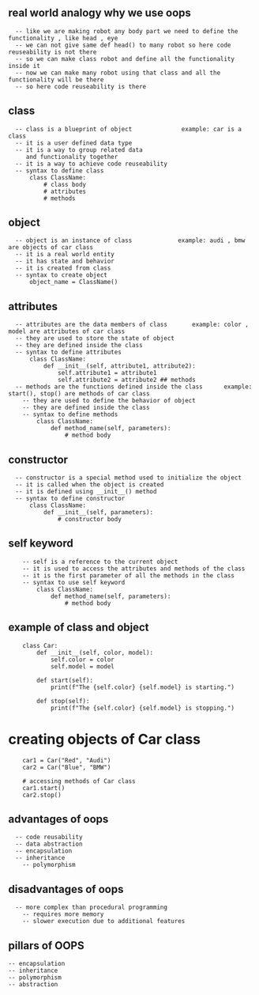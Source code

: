 ## real world analogy why we  use oops 
      -- like we are making robot any body part we need to define the functionality , like head , eye 
      -- we can not give same def head() to many robot so here code reuseability is not there 
      -- so we can make class robot and define all the functionality inside it
      -- now we can make many robot using that class and all the functionality will be there
      -- so here code reuseability is there

## class
      -- class is a blueprint of object              example: car is a class
      -- it is a user defined data type 
      -- it is a way to group related data 
         and functionality together 
      -- it is a way to achieve code reuseability 
      -- syntax to define class 
          class ClassName:
              # class body
              # attributes
              # methods


## object
      -- object is an instance of class             example: audi , bmw are objects of car class
      -- it is a real world entity
      -- it has state and behavior
      -- it is created from class
      -- syntax to create object
          object_name = ClassName()


 ## attributes   
      -- attributes are the data members of class       example: color , model are attributes of car class
      -- they are used to store the state of object
      -- they are defined inside the class
      -- syntax to define attributes
          class ClassName:
              def __init__(self, attribute1, attribute2):
                  self.attribute1 = attribute1
                  self.attribute2 = attribute2 ## methods
      -- methods are the functions defined inside the class      example: start(), stop() are methods of car class
        -- they are used to define the behavior of object
        -- they are defined inside the class
        -- syntax to define methods
            class ClassName:
                def method_name(self, parameters):
                    # method body
## constructor
      -- constructor is a special method used to initialize the object
      -- it is called when the object is created
      -- it is defined using __init__() method
      -- syntax to define constructor
          class ClassName:
              def __init__(self, parameters):
                  # constructor body
    

## self keyword
        -- self is a reference to the current object
        -- it is used to access the attributes and methods of the class
        -- it is the first parameter of all the methods in the class
        -- syntax to use self keyword
            class ClassName:
                def method_name(self, parameters):
                    # method body
    
## example of class and object
        class Car:
            def __init__(self, color, model):
                self.color = color
                self.model = model

            def start(self):
                print(f"The {self.color} {self.model} is starting.")

            def stop(self):
                print(f"The {self.color} {self.model} is stopping.")

# creating objects of Car class
        car1 = Car("Red", "Audi")
        car2 = Car("Blue", "BMW")

        # accessing methods of Car class
        car1.start()
        car2.stop()

## advantages of oops
      -- code reusability
      -- data abstraction
      -- encapsulation
      -- inheritance
        -- polymorphism     
    

 ## disadvantages of oops
      -- more complex than procedural programming
        -- requires more memory
        -- slower execution due to additional features

## pillars of OOPS
    -- encapsulation
    -- inheritance
    -- polymorphism
    -- abstraction